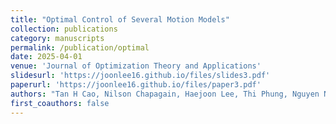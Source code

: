 ```yaml
---
title: "Optimal Control of Several Motion Models"
collection: publications
category: manuscripts
permalink: /publication/optimal
date: 2025-04-01
venue: 'Journal of Optimization Theory and Applications'
slidesurl: 'https://joonlee16.github.io/files/slides3.pdf'
paperurl: 'https://joonlee16.github.io/files/paper3.pdf'
authors: "Tan H Cao, Nilson Chapagain, Haejoon Lee, Thi Phung, Nguyen Nang Thieu"
first_coauthors: false
---
```


